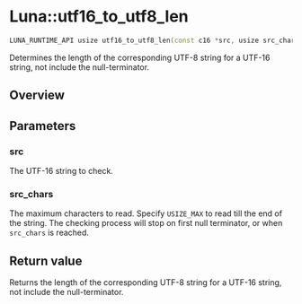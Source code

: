 # Luna::utf16_to_utf8_len

```c++
LUNA_RUNTIME_API usize utf16_to_utf8_len(const c16 *src, usize src_chars=USIZE_MAX)
```

Determines the length of the corresponding UTF-8 string for a UTF-16 string, not include the null-terminator. 

## Overview


## Parameters
### src
The UTF-16 string to check. 

### src_chars
The maximum characters to read. Specify `USIZE_MAX` to read till the end of the string. The checking process will stop on first null terminator, or when `src_chars` is reached. 

## Return value
Returns the length of the corresponding UTF-8 string for a UTF-16 string, not include the null-terminator. 

